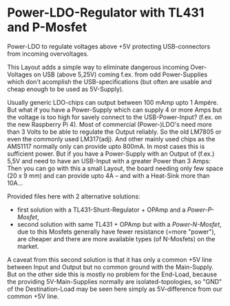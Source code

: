 # Power-LDO-Regulator with TL431 and P-Mosfet
Power-LDO to regulate voltages above +5V protecting USB-connectors from incoming overvoltages.

This Layout adds a simple way to eliminate dangerous incoming Over-Voltages on USB (above 5,25V) coming f.ex. from
odd Power-Supplies which don't acomplish the USB-specifications (but often are usable and cheap enough to be used as 5V-Supply).

Usually generic LDO-chips can output between 100 mAmp upto 1 Ampére. But what if you have a Power-Supply which can supply 4 or
more Amps but the voltage is too high for savely connect to the USB-Power-Input? (f.ex. on the new Raspberry Pi 4).
Most of commercial (Power-)LDO's need more than 3 Volts to be able to regulate the Output reliably. So the old LM7805 or even
the commonly used LM317(adj). And other mainly used chips as the AMS1117 normally only can provide upto 800mA. In most cases
this is sufficient power. But if you have a Power-Supply with an Output of (f.ex.) 5,5V and need to have an USB-Input with
a greater Power than 3 Amps: Then you can go with this a small Layout, the board needing only few space (20 x 9 mm) and can
provide upto 4A – and with a Heat-Sink more than 10A...

Provided files here with 2 alternative solutions:
- first solution with a TL431-Shunt-Regulator + OPAmp and a *Power-P-Mosfet*,
- second solution with same TL431 + OPAmp but with a *Power-N-Mosfet*, due to this Mosfets generally have fewer resistance
  (=more "power"), are cheaper and there are more available types (of N-Mosfets) on the market.

A caveat from this second solution is that it has only a common +5V line between Input and Output but no common ground with the Main-Supply.
But on the other side this is mostly no problem for the End-Load, because the providing 5V-Main-Supplies normally are isolated-topologies,
so "GND" of the Destination-Load may be seen here simply as 5V-difference from our common +5V line.
